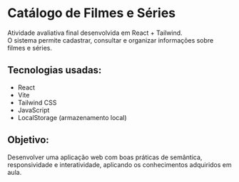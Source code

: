 # Catálogo de Filmes e Séries

Atividade avaliativa final desenvolvida em React + Tailwind.  
O sistema permite cadastrar, consultar e organizar informações sobre filmes e séries.

## Tecnologias usadas:
- React
- Vite
- Tailwind CSS
- JavaScript 
- LocalStorage (armazenamento local)

## Objetivo:
Desenvolver uma aplicação web com boas práticas de semântica, responsividade e interatividade, aplicando os conhecimentos adquiridos em aula.
